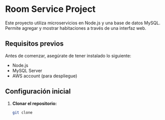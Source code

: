 # Room Service Project

Este proyecto utiliza microservicios en Node.js y una base de datos MySQL. Permite agregar y mostrar habitaciones a través de una interfaz web.

## Requisitos previos

Antes de comenzar, asegúrate de tener instalado lo siguiente:

- Node.js
- MySQL Server
- AWS account (para despliegue)

## Configuración inicial

1. **Clonar el repositorio:**

   ```bash
   git clone 
   

